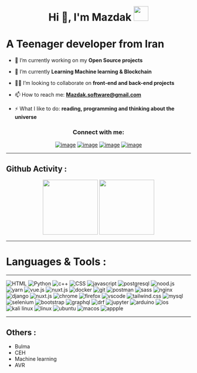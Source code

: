 <h1 align="center">Hi 👋, I'm Mazdak <img height="40" src="https://emoji.gg/assets/emoji/7333-parrotdance.gif"></h1>

# A Teenager developer from Iran


- 🔭 I’m currently working on my **Open Source projects**

- 🌱 I’m currently  **Learning Machine learning & Blockchain**

- 🙋‍♂️ I’m looking to collaborate on **front-end and back-end projects**

- 📫 How to reach me: **Mazdak.software@gmail.com**

- ⚡ What I like to do: **reading, programming and thinking about the universe**


<h3 align="center">Connect with me:</h3>
<div align="center">

[![image](https://img.shields.io/badge/Instagram-E4405F?style=for-the-badge&logo=instagram&logoColor=white)](https://www.instagram.com/mazdak_1111)
[![image](https://img.shields.io/badge/Gmail-D14836?style=for-the-badge&logo=gmail&logoColor=white)](mailto:mazdak.software@gmail.com)
[![image](https://img.shields.io/badge/Twitter-blue?style=for-the-badge&logo=Twitter&logoColor=white)](https://twitter.com/Mazdakdev)
[![image](https://img.shields.io/badge/Telegram-blue?style=for-the-badge&logo=Telegram&logoColor=white)](https://t.me/i_mazdak)

</div>

- - - -

## Github Activity :

<p align= "center">
  <img height= "150" src="https://github-readme-stats.vercel.app/api?username=Mazdakdev&theme=react&show_icons=true&include_all_commits=true" />
  <img height= "150" src="https://github-readme-stats.vercel.app/api/top-langs/?username=Mazdakdev&theme=react&layout=compact" />
</p>

- - - -


# Languages & Tools :
- - - - 

![HTML](https://img.shields.io/badge/HTML5-E34F26?style=for-the-badge&logo=html5&logoColor=white)
![Python](https://img.shields.io/badge/Python-3776AB?style=for-the-badge&logo=python&logoColor=white)
![c++](https://img.shields.io/badge/C%2B%2B-00599C?style=for-the-badge&logo=c%2B%2B&logoColor=white)
![CSS](https://img.shields.io/badge/CSS3-1572B6?style=for-the-badge&logo=css3&logoColor=white)
![javascript](https://img.shields.io/badge/JavaScript-323330?style=for-the-badge&logo=javascript&logoColor=F7DF1E)
![postgresql](https://img.shields.io/badge/PostgreSQL-316192?style=for-the-badge&logo=postgresql&logoColor=white)
![nood.js](https://img.shields.io/badge/Node.js-339933?style=for-the-badge&logo=nodedotjs&logoColor=white)
![yarn](https://img.shields.io/badge/Yarn-2C8EBB?style=for-the-badge&logo=yarn&logoColor=white)
![vue.js](https://img.shields.io/badge/Vue.js-35495E?style=for-the-badge&logo=vuedotjs&logoColor=4FC08D)
![nuxt.js](https://img.shields.io/badge/nuxt.js-00C58E?style=for-the-badge&logo=nuxtdotjs&logoColor=white)
![docker](https://img.shields.io/badge/Docker-2CA5E0?style=for-the-badge&logo=docker&logoColor=white)
![git](https://img.shields.io/badge/Git-F05032?style=for-the-badge&logo=git&logoColor=white)
![postman](https://img.shields.io/badge/Postman-FF6C37?style=for-the-badge&logo=Postman&logoColor=white)
![sass](https://img.shields.io/badge/Sass-CC6699?style=for-the-badge&logo=sass&logoColor=white)
![nginx](https://img.shields.io/badge/Nginx-009639?style=for-the-badge&logo=nginx&logoColor=white)
![django](https://img.shields.io/badge/Django-092E20?style=for-the-badge&logo=django&logoColor=white)
![nuxt.js](https://img.shields.io/badge/nuxt.js-00C58E?style=for-the-badge&logo=nuxtdotjs&logoColor=white)
![chrome](https://img.shields.io/badge/Google_chrome-4285F4?style=for-the-badge&logo=Google-chrome&logoColor=white)
![firefox](https://img.shields.io/badge/Firefox_Browser-FF7139?style=for-the-badge&logo=Firefox-Browser&logoColor=white)
![vscode](https://img.shields.io/badge/Visual_Studio_Code-0078D4?style=for-the-badge&logo=visual%20studio%20code&logoColor=white)
![tailwind.css](https://img.shields.io/badge/Tailwind_CSS-38B2AC?style=for-the-badge&logo=tailwind-css&logoColor=white)
![mysql](https://img.shields.io/badge/MySQL-005C84?style=for-the-badge&logo=mysql&logoColor=white)
![selenium](https://img.shields.io/badge/Selenium-43B02A?style=for-the-badge&logo=Selenium&logoColor=white)
![bootstrap](https://img.shields.io/badge/Bootstrap-563D7C?style=for-the-badge&logo=bootstrap&logoColor=white)
![graphql](https://img.shields.io/badge/GraphQl-E10098?style=for-the-badge&logo=graphql&logoColor=white)
![drf](https://img.shields.io/badge/DJANGO-REST-ff1709?style=for-the-badge&logo=django&logoColor=white&color=ff1709&labelColor=gray)
![jupyter](https://img.shields.io/badge/Jupyter-F37626.svg?&style=for-the-badge&logo=Jupyter&logoColor=white)
![arduino](https://img.shields.io/badge/Arduino_IDE-00979D?style=for-the-badge&logo=arduino&logoColor=white)
![ios](https://img.shields.io/badge/iOS-000000?style=for-the-badge&logo=ios&logoColor=white)
![kali linux](https://img.shields.io/badge/Kali_Linux-557C94?style=for-the-badge&logo=kali-linux&logoColor=white)
![linux](https://img.shields.io/badge/Linux-FCC624?style=for-the-badge&logo=linux&logoColor=black)
![ubuntu](https://img.shields.io/badge/Ubuntu-E95420?style=for-the-badge&logo=ubuntu&logoColor=white)
![macos](https://img.shields.io/badge/mac%20os-000000?style=for-the-badge&logo=apple&logoColor=white)
![appple](https://img.shields.io/badge/Apple-laptop-999999?style=for-the-badge&logo=apple&logoColor=white)



- - - -

## Others :
<ul>
 
  <li>Bulma</li>
  <li>CEH</li>
  <li>Machine learning</li>
  <li>AVR</li>
</ul>



